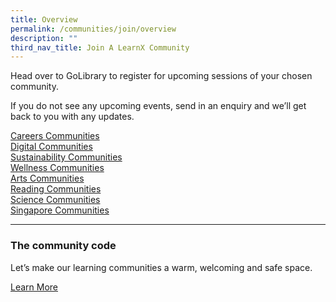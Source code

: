 ```yaml
---
title: Overview
permalink: /communities/join/overview
description: ""
third_nav_title: Join A LearnX Community
---
```

Head over to GoLibrary to register for upcoming sessions of your chosen community.

If you do not see any upcoming events, send in an enquiry and we’ll get back to you with any updates.

<div class="row is-multiline">
  <div class="col is-half">
    <div class="clickbox is-ruby-pink">
      <a href="#">
        <span>Careers Communities</span>
      </a>
    </div>
  </div>
  <div class="col is-half">
    <div class="clickbox is-indigo-sky">
      <a href="#">
        <span>Digital Communities</span>
      </a>
    </div>
  </div>
</div>

<div class="row is-multiline">
  <div class="col is-half">
    <div class="clickbox is-jade-mint">
      <a href="#">
        <span>Sustainability Communities</span>
      </a>
    </div>
  </div>
  <div class="col is-half">
    <div class="clickbox is-tangerine-orange">
      <a href="#">
        <span>Wellness Communities</span>
      </a>
    </div>
  </div>
</div>

<div class="row is-multiline">
  <div class="col is-half">
    <div class="clickbox is-pink-ruby">
      <a href="#">
        <span>Arts Communities</span>
      </a>
    </div>
  </div>
  <div class="col is-half">
    <div class="clickbox is-sky-indigo">
      <a href="#">
        <span>Reading Communities</span>
      </a>
    </div>
  </div>
</div>

<div class="row is-multiline">
  <div class="col is-half">
    <div class="clickbox is-mint-jade">
      <a href="#">
        <span>Science Communities</span>
      </a>
    </div>
  </div>
  <div class="col is-half">
    <div class="clickbox is-orange-tangerine">
      <a href="#">
        <span>Singapore Communities</span>
      </a>
    </div>
  </div>
</div>

---
<h3 class="margin--top--none margin--bottom--lg"><b>The community code</b></h3>
Let’s make our learning communities a warm, welcoming and safe space.

<a href="/communities/overview" class="bp-button is-primary-outline is-uppercase">Learn More</a>